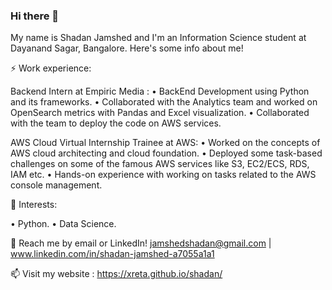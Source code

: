 ### Hi there 👋

My name is Shadan Jamshed and I'm an Information Science student at Dayanand Sagar, Bangalore. Here's some info about me!

⚡ Work experience:

Backend Intern at Empiric Media : 
• BackEnd Development using Python and its frameworks.
• Collaborated with the Analytics team and worked on OpenSearch metrics with Pandas and Excel visualization.
• Collaborated with the team to deploy the code on AWS services.

AWS Cloud Virtual Internship Trainee at AWS:
• Worked on the concepts of AWS cloud architecting and cloud foundation.
• Deployed some task-based challenges on some of the famous AWS services like S3, EC2/ECS, RDS, IAM etc.
• Hands-on experience with working on tasks related to the AWS console management.

🌱 Interests:

• Python.
• Data Science. 

💬 Reach me by email or LinkedIn! jamshedshadan@gmail.com | www.linkedin.com/in/shadan-jamshed-a7055a1a1

📫 Visit my website : https://xreta.github.io/shadan/
